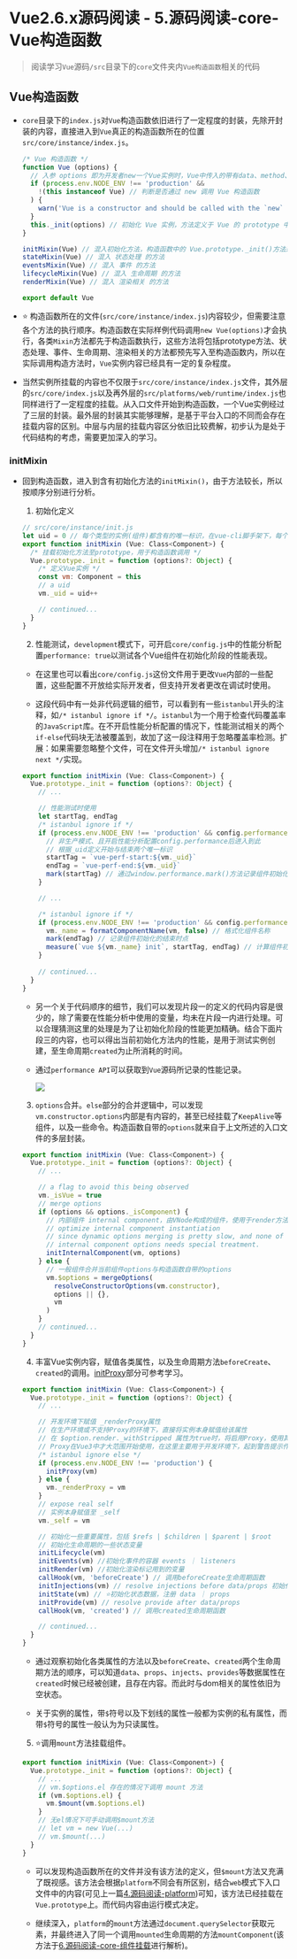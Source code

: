 <!--
 * @Author: wangzn
 * @Date: 2021-03-14 19:05:29
 * @LastEditTime: 2021-05-09 19:43:02
 * @LastEditors: wangzn
 * @Description: 源码阅读-core-Vue构造函数
-->
# Vue2.6.x源码阅读 - 5.源码阅读-core-Vue构造函数

> 阅读学习``Vue``源码``/src``目录下的``core``文件夹内``Vue构造函数``相关的代码

## Vue构造函数

* ``core``目录下的``index.js``对``Vue``构造函数依旧进行了一定程度的封装，先除开封装的内容，直接进入到``Vue``真正的构造函数所在的位置``src/core/instance/index.js``。

  ```js
  /* Vue 构造函数 */
  function Vue (options) {
    // 入参 options 即为开发者new一个Vue实例时，Vue中传入的带有data、method、watch等属性的对象，在日常代码中，直接使用 this 指代。
    if (process.env.NODE_ENV !== 'production' &&
      !(this instanceof Vue) // 判断是否通过 new 调用 Vue 构造函数
    ) {
      warn('Vue is a constructor and should be called with the `new` keyword')
    }
    this._init(options) // 初始化 Vue 实例，方法定义于 Vue 的 prototype 中
  }

  initMixin(Vue) // 混入初始化方法，构造函数中的 Vue.prototype._init()方法来自于其中
  stateMixin(Vue) // 混入 状态处理 的方法
  eventsMixin(Vue) // 混入 事件 的方法
  lifecycleMixin(Vue) // 混入 生命周期 的方法
  renderMixin(Vue) // 混入 渲染相关 的方法

  export default Vue
  ```

* ⭐️ 构造函数所在的文件(``src/core/instance/index.js``)内容较少，但需要注意各个方法的执行顺序。构造函数在实际样例代码调用``new Vue(options)``才会执行，各类``Mixin``方法都先于构造函数执行，这些方法将包括prototype方法、状态处理、事件、生命周期、渲染相关的方法都预先写入至构造函数内，所以在实际调用构造方法时，``Vue``实例内容已经具有一定的复杂程度。

* 当然实例所挂载的内容也不仅限于``src/core/instance/index.js``文件，其外层的``src/core/index.js``以及再外层的``src/platforms/web/runtime/index.js``也同样进行了一定程度的挂载。从入口文件开始到构造函数，一个Vue实例经过了三层的封装。最外层的封装其实能够理解，是基于平台入口的不同而会存在挂载内容的区别。中层与内层的挂载内容区分依旧比较费解，初步认为是处于代码结构的考虑，需要更加深入的学习。

### initMixin

* 回到构造函数，进入到含有初始化方法的``initMixin()``，由于方法较长，所以按顺序分别进行分析。

  1. 初始化定义

    ```js
    // src/core/instance/init.js
    let uid = 0 // 每个类型的实例(组件)都含有的唯一标识，在vue-cli脚手架下，每个Vue文件就是一个单独的uid，可以通过this._uid获取。
    export function initMixin (Vue: Class<Component>) {
      /* 挂载初始化方法至prototype，用于构造函数调用 */
      Vue.prototype._init = function (options?: Object) {
        /* 定义Vue实例 */
        const vm: Component = this
        // a uid
        vm._uid = uid++

        // continued...
      }
    }
    ```

  2. 性能测试，``development``模式下，可开启``core/config.js``中的性能分析配置``performance: true``以测试各个Vue组件在初始化阶段的性能表现。
  
    * 在这里也可以看出``core/config.js``这份文件用于更改``Vue``内部的一些配置，这些配置不开放给实际开发者，但支持开发者更改在调试时使用。<!-- TODO: core/config.js 的作用需要继续探究 -->
    
    * 这段代码中有一处非代码逻辑的细节，可以看到有一些``istanbul``开头的注释，如``/* istanbul ignore if */``。``istanbul``为一个用于检查代码覆盖率的``JavaScript``库。在不开启性能分析配置的情况下，性能测试相关的两个``if-else``代码块无法被覆盖到，故加了这一段注释用于忽略覆盖率检测。扩展：如果需要忽略整个文件，可在文件开头增加``/* istanbul ignore next */``实现。

    ```js
    export function initMixin (Vue: Class<Component>) {
      Vue.prototype._init = function (options?: Object) {
        // ...

        // 性能测试时使用
        let startTag, endTag
        /* istanbul ignore if */
        if (process.env.NODE_ENV !== 'production' && config.performance && mark) {
          // 非生产模式、且开启性能分析配置config.performance后进入到此
          // 根据_uid定义开始与结束两个唯一标识
          startTag = `vue-perf-start:${vm._uid}`
          endTag = `vue-perf-end:${vm._uid}`
          mark(startTag) // 通过window.performance.mark()方法记录组件初始化的开始时点
        }

        // ...

        /* istanbul ignore if */
        if (process.env.NODE_ENV !== 'production' && config.performance && mark) {
          vm._name = formatComponentName(vm, false) // 格式化组件名称
          mark(endTag) // 记录组件初始化的结束时点
          measure(`vue ${vm._name} init`, startTag, endTag) // 计算组件初始化消耗的时间，并清空mark的时点
        }
        
        // continued...
      }
    }
    ```

    * 另一个关于代码顺序的细节，我们可以发现片段一的定义的代码内容是很少的，除了需要在性能分析中使用的变量，均未在片段一内进行处理。可以合理猜测这里的处理是为了让初始化阶段的性能更加精确。结合下面片段三的内容，也可以得出当前初始化方法内的性能，是用于测试实例创建，至生命周期``created``为止所消耗的时间。

    * 通过``performance API``可以获取到``Vue``源码所记录的性能记录。

      ![](../image/Vue各阶段性能.png)
    
  3. ``options``合并。``else``部分的合并逻辑中，可以发现``vm.constructor.options``内部是有内容的，甚至已经挂载了``KeepAlive``等组件，以及一些命令。构造函数自带的``options``就来自于上文所述的入口文件的多层封装。

    ```js
    export function initMixin (Vue: Class<Component>) {
      Vue.prototype._init = function (options?: Object) {
        // ...

        // a flag to avoid this being observed
        vm._isVue = true
        // merge options
        if (options && options._isComponent) {
          // 内部组件 internal component，由VNode构成的组件，使用于render方法内，用createElement或jsx语法构建
          // optimize internal component instantiation
          // since dynamic options merging is pretty slow, and none of the
          // internal component options needs special treatment.
          initInternalComponent(vm, options)
        } else {
          // 一般组件合并当前组件options与构造函数自带的options
          vm.$options = mergeOptions(
            resolveConstructorOptions(vm.constructor),
            options || {},
            vm
          )
        }
        // continued...
      }
    }
    ```
  
  4. 丰富Vue实例内容，赋值各类属性，以及生命周期方法``beforeCreate``、``created``的调用。[initProxy](https://www.imooc.com/article/29109)部分可参考学习。

    ```js
    export function initMixin (Vue: Class<Component>) {
      Vue.prototype._init = function (options?: Object) {
        // ...

        // 开发环境下赋值 _renderProxy属性
        // 在生产环境或不支持Proxy的环境下，直接将实例本身赋值给该属性
        // 在 $option.render._withStripped 属性为true时，将启用Proxy，使用其中的 getHandler(自定义对象get方法) 以及 hasHandler(自定义对象in方法)
        // Proxy在Vue3中才大范围开始使用，在这里主要用于开发环境下，起到警告提示作用
        /* istanbul ignore else */
        if (process.env.NODE_ENV !== 'production') {
          initProxy(vm)
        } else {
          vm._renderProxy = vm
        }
        // expose real self
        // 实例本身赋值至 _self
        vm._self = vm

        // 初始化一些重要属性，包括 $refs | $children | $parent | $root
        // 初始化生命周期的一些状态变量
        initLifecycle(vm)
        initEvents(vm) //初始化事件的容器 events ｜ listeners
        initRender(vm) //初始化渲染标记用到的变量
        callHook(vm, 'beforeCreate') // 调用beforeCreate生命周期函数
        initInjections(vm) // resolve injections before data/props 初始化注入器
        initState(vm) // ⭐️初始化状态数据，注册 data ｜ props
        initProvide(vm) // resolve provide after data/props
        callHook(vm, 'created') // 调用created生命周期函数

        // continued...
      }
    }
    ```

    * 通过观察初始化各类属性的方法以及``beforeCreate``、``created``两个生命周期方法的顺序，可以知道``data``、``props``、``injects``、``provides``等数据属性在``created``时候已经被创建，且存在内容。而此时与dom相关的属性依旧为空状态。

    * 关于实例的属性，带``$``符号以及下划线的属性一般都为实例的私有属性，而带``$``符号的属性一般认为为只读属性。
  
  5. ⭐️调用``mount``方法挂载组件。

    ```js
    export function initMixin (Vue: Class<Component>) {
      Vue.prototype._init = function (options?: Object) {
        // ...
        // vm.$options.el 存在的情况下调用 mount 方法
        if (vm.$options.el) {
          vm.$mount(vm.$options.el)
        }
        // 无el情况下可手动调用$mount方法
        // let vm = new Vue(...)
        // vm.$mount(...)
      }
    }
    ```

    * 可以发现构造函数所在的文件并没有该方法的定义，但``$mount``方法又充满了既视感。该方法会根据``platform``不同会有所区别，结合``web``模式下入口文件中的内容(可见上一篇[4.源码阅读-platform]())可知，该方法已经挂载在``Vue.prototype``上。而代码内容由运行模式决定。

    * 继续深入，``platform``的``mount``方法通过``document.querySelector``获取元素，并最终进入了同一个调用``mounted``生命周期的方法``mountComponent``(该方法于[6.源码阅读-core-组件挂载]()进行解析)。